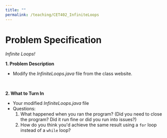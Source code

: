 ```yaml
---
title: ""
permalink: /teaching/CET402_InfiniteLoops
---
```


# Problem Specification
*Infinite Loops!*
<br/>

__1. Problem Description__

- Modify the *InfiniteLoops.java* file from the class website.

<br />

__2. What to Turn In__

- Your modified *InfiniteLoops.java* file
- Questions:
    1. What happened when you ran the program? (Did you need to close the program? Did it run fine or did you run into issues?)
    2. How do you think you'd achieve the same result using a ```for``` loop instead of a ```while``` loop?
